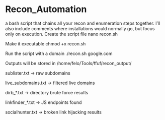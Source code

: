# Recon_Automation
a bash script that chains all your recon and enumeration steps together. I’ll also include comments where installations would normally go, but focus only on execution.
Create the script file
nano recon.sh

Make it executable
chmod +x recon.sh

Run the script with a domain
./recon.sh google.com

Outputs will be stored in
/home/felo/Tools/ffuf/recon_output/

sublister.txt → raw subdomains

live_subdomains.txt → filtered live domains

dirb_*.txt → directory brute force results

linkfinder_*.txt → JS endpoints found

socialhunter.txt → broken link hijacking results

